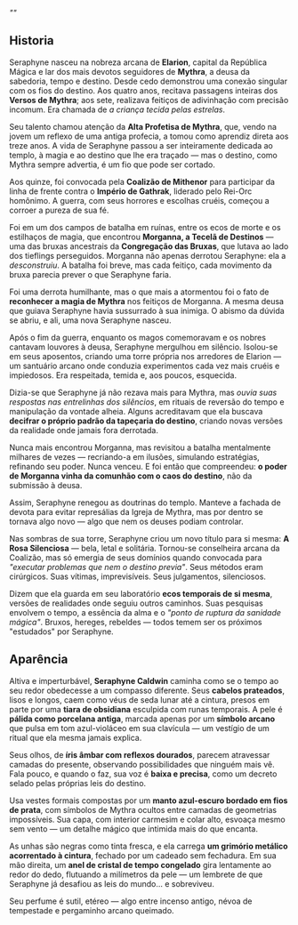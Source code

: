 _""_

## Historia

Seraphyne nasceu na nobreza arcana de **Elarion**, capital da República Mágica e lar dos mais devotos seguidores de **Mythra**, a deusa da sabedoria, tempo e destino. Desde cedo demonstrou uma conexão singular com os fios do destino. Aos quatro anos, recitava passagens inteiras dos **Versos de Mythra**; aos sete, realizava feitiços de adivinhação com precisão incomum. Era chamada de _a criança tecida pelas estrelas_.

Seu talento chamou atenção da **Alta Profetisa de Mythra**, que, vendo na jovem um reflexo de uma antiga profecia, a tomou como aprendiz direta aos treze anos. A vida de Seraphyne passou a ser inteiramente dedicada ao templo, à magia e ao destino que lhe era traçado — mas o destino, como Mythra sempre advertia, é um fio que pode ser cortado.

Aos quinze, foi convocada pela **Coalizão de Mithenor** para participar da linha de frente contra o **Império de Gathrak**, liderado pelo Rei-Orc homônimo. A guerra, com seus horrores e escolhas cruéis, começou a corroer a pureza de sua fé.

Foi em um dos campos de batalha em ruínas, entre os ecos de morte e os estilhaços de magia, que encontrou **Morganna, a Tecelã de Destinos** — uma das bruxas ancestrais da **Congregação das Bruxas**, que lutava ao lado dos tieflings perseguidos. Morganna não apenas derrotou Seraphyne: ela a _desconstruiu_. A batalha foi breve, mas cada feitiço, cada movimento da bruxa parecia prever o que Seraphyne faria.

Foi uma derrota humilhante, mas o que mais a atormentou foi o fato de **reconhecer a magia de Mythra** nos feitiços de Morganna. A mesma deusa que guiava Seraphyne havia sussurrado à sua inimiga. O abismo da dúvida se abriu, e ali, uma nova Seraphyne nasceu.

Após o fim da guerra, enquanto os magos comemoravam e os nobres cantavam louvores à deusa, Seraphyne mergulhou em silêncio. Isolou-se em seus aposentos, criando uma torre própria nos arredores de Elarion — um santuário arcano onde conduzia experimentos cada vez mais cruéis e impiedosos. Era respeitada, temida e, aos poucos, esquecida.

Dizia-se que Seraphyne já não rezava mais para Mythra, mas _ouvia suas respostas nas entrelinhas dos silêncios_, em rituais de reversão do tempo e manipulação da vontade alheia. Alguns acreditavam que ela buscava **decifrar o próprio padrão da tapeçaria do destino**, criando novas versões da realidade onde jamais fora derrotada.

Nunca mais encontrou Morganna, mas revisitou a batalha mentalmente milhares de vezes — recriando-a em ilusões, simulando estratégias, refinando seu poder. Nunca venceu. E foi então que compreendeu: **o poder de Morganna vinha da comunhão com o caos do destino**, não da submissão à deusa.

Assim, Seraphyne renegou as doutrinas do templo. Manteve a fachada de devota para evitar represálias da Igreja de Mythra, mas por dentro se tornava algo novo — algo que nem os deuses podiam controlar.

Nas sombras de sua torre, Seraphyne criou um novo título para si mesma: **A Rosa Silenciosa** — bela, letal e solitária. Tornou-se conselheira arcana da Coalizão, mas só emergia de seus domínios quando convocada para _"executar problemas que nem o destino previa"_. Seus métodos eram cirúrgicos. Suas vítimas, imprevisíveis. Seus julgamentos, silenciosos.

Dizem que ela guarda em seu laboratório **ecos temporais de si mesma**, versões de realidades onde seguiu outros caminhos. Suas pesquisas envolvem o tempo, a essência da alma e o _"ponto de ruptura da sanidade mágica"_. Bruxos, hereges, rebeldes — todos temem ser os próximos "estudados" por Seraphyne.

## Aparência

Altiva e imperturbável, **Seraphyne Caldwin** caminha como se o tempo ao seu redor obedecesse a um compasso diferente. Seus **cabelos prateados**, lisos e longos, caem como véus de seda lunar até a cintura, presos em parte por uma **tiara de obsidiana** esculpida com runas temporais. A pele é **pálida como porcelana antiga**, marcada apenas por um **símbolo arcano** que pulsa em tom azul-violáceo em sua clavícula — um vestígio de um ritual que ela mesma jamais explica.

Seus olhos, de **íris âmbar com reflexos dourados**, parecem atravessar camadas do presente, observando possibilidades que ninguém mais vê. Fala pouco, e quando o faz, sua voz é **baixa e precisa**, como um decreto selado pelas próprias leis do destino.

Usa vestes formais compostas por um **manto azul-escuro bordado em fios de prata**, com símbolos de Mythra ocultos entre camadas de geometrias impossíveis. Sua capa, com interior carmesim e colar alto, esvoaça mesmo sem vento — um detalhe mágico que intimida mais do que encanta.

As unhas são negras como tinta fresca, e ela carrega **um grimório metálico acorrentado à cintura**, fechado por um cadeado sem fechadura. Em sua mão direita, um **anel de cristal de tempo congelado** gira lentamente ao redor do dedo, flutuando a milímetros da pele — um lembrete de que Seraphyne já desafiou as leis do mundo... e sobreviveu.

Seu perfume é sutil, etéreo — algo entre incenso antigo, névoa de tempestade e pergaminho arcano queimado.